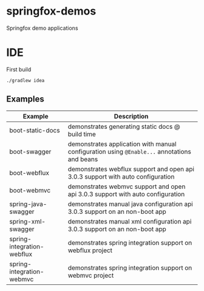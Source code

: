 # springfox-demos
Springfox demo applications 


# IDE
First build
```
./gradlew idea
```

## Examples
|Example   | Description  |
|---|---|
| boot-static-docs  | demonstrates generating static docs @ build time   |
| boot-swagger  | demonstrates application with manual configuration using `@Enable...` annotations and beans   |
| boot-webflux  | demonstrates webflux support and open api 3.0.3 support with auto configuration   |
| boot-webmvc  | demonstrates webmvc support and open api 3.0.3 support with auto configuration   |
| spring-java-swagger  | demonstrates manual java configuration api 3.0.3 support on an non-boot app |
| spring-xml-swagger  | demonstrates manual xml configuration api 3.0.3 support on an non-boot app |
| spring-integration-webflux  | demonstrates spring integration support on webflux project |
| spring-integration-webmvc  | demonstrates spring integration support on webmvc project|

